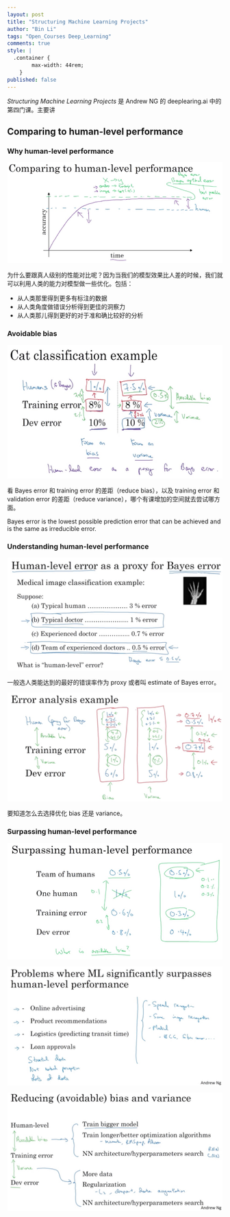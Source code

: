 ```yaml
---
layout: post
title: "Structuring Machine Learning Projects"
author: "Bin Li"
tags: "Open_Courses Deep_Learning"
comments: true
style: |
  .container {
        max-width: 44rem;
    } 
published: false
---
```


*Structuring Machine Learning Projects* 是 Andrew NG 的 deeplearing.ai 中的第四门课。主要讲

## Comparing to human-level performance
### Why human-level performance
![](/images/media/15150771159840.jpg)



为什么要跟真人级别的性能对比呢？因为当我们的模型效果比人差的时候，我们就可以利用人类的能力对模型做一些优化。包括：

* 从人类那里得到更多有标注的数据
* 从人类角度做错误分析得到更佳的洞察力
* 从人类那儿得到更好的对于准和确比较好的分析


### Avoidable bias
![](/images/media/15151526777697.jpg)

看 Bayes error 和 training error 的差距（reduce bias），以及 training error 和 validation error 的差距（reduce variance），哪个有课增加的空间就去尝试哪方面。

Bayes error is the lowest possible prediction error that can be achieved and is the same as irreducible error.

### Understanding human-level performance
![](/images/media/15152279167960.jpg)

一般选人类能达到的最好的错误率作为 proxy 或者叫 estimate of Bayes error。

![](/images/media/15152283641353.jpg)

要知道怎么去选择优化 bias 还是 variance。

### Surpassing human-level performance
![](/images/media/15152285907937.jpg)


![](/images/media/15152287577018.jpg)


![](/images/media/15152304054119.jpg)


